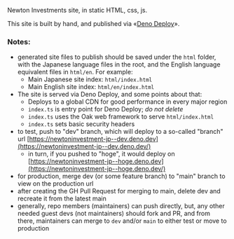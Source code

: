 Newton Investments site, in static HTML, css, js.

This site is built by hand, and published via «[Deno Deploy](https://deno.com/deploy)». 

### Notes: 

* generated site files to publish should be saved under the `html` folder, with the Japanese language files in the root, and the English language equivalent files in `html/en`. For example:
  * Main Japanese site index: `html/index.html`
  * Main English site index: `html/en/index.html`
* The site is served via Deno Deploy, and some points about that:
  * Deploys to a global CDN for good performance in every major region  
  * `index.ts` is entry point for Deno Deploy; _do not delete_
  * `index.ts` uses the Oak web framework to serve `html/index.html`
  * `index.ts` sets basic security headers
* to test, push to "dev" branch, which will deploy to a so-called "branch" url [https://newtoninvestment-jp--dev.deno.dev](https://newtoninvestment-jp--dev.deno.dev/)
  * in turn, if you pushed to "hoge", it would deploy on [https://newtoninvestment-jp--hoge.deno.dev](https://newtoninvestment-jp--hoge.deno.dev/)
* for production, merge dev (or some feature branch) to "main" branch to view on the production url 
* after creating the GH Pull Request for merging to main, delete dev and recreate it from the latest main
* generally, repo members (maintainers) can push directly, but, any other needed guest devs (not maintainers) should fork and PR, and from there, maintainers can merge to `dev` and/or `main` to either test or move to production
